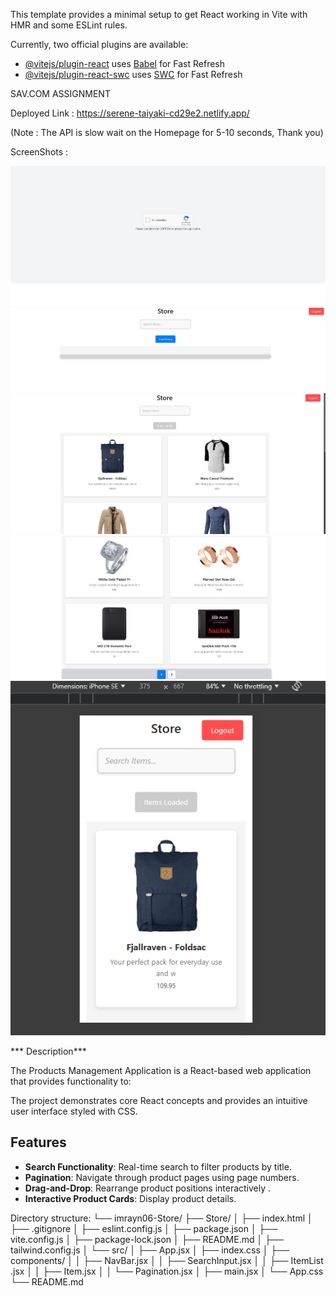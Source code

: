 This template provides a minimal setup to get React working in Vite with HMR and some ESLint rules.

Currently, two official plugins are available:

- [@vitejs/plugin-react](https://github.com/vitejs/vite-plugin-react/blob/main/packages/plugin-react/README.md) uses [Babel](https://babeljs.io/) for Fast Refresh
- [@vitejs/plugin-react-swc](https://github.com/vitejs/vite-plugin-react-swc) uses [SWC](https://swc.rs/) for Fast Refresh


SAV.COM ASSIGNMENT

Deployed Link :  https://serene-taiyaki-cd29e2.netlify.app/

(Note : The API is slow wait on the Homepage for 5-10 seconds, Thank you)

ScreenShots : 

![alt text](image-2.png)
![alt text](image-3.png)
![alt text](image.png)
![alt text](image-4.png)
![alt text](image-5.png)



*** Description***

The Products Management Application is a React-based web application that provides functionality to:

The project demonstrates core React concepts and provides an intuitive user interface styled with CSS.


## Features

- **Search Functionality**: Real-time search to filter products by title.
- **Pagination**: Navigate through product pages using page numbers.
- **Drag-and-Drop**: Rearrange product positions interactively .
- **Interactive Product Cards**: Display product details.

Directory structure:
└── imrayn06-Store/
    ├── Store/
    │   ├── index.html
    │   ├── .gitignore
    │   ├── eslint.config.js
    │   ├── package.json
    │   ├── vite.config.js
    │   ├── package-lock.json
    │   ├── README.md
    │   ├── tailwind.config.js
    │   └── src/
    │       ├── App.jsx
    │       ├── index.css
    │       ├── components/
    │       │   ├── NavBar.jsx
    │       │   ├── SearchInput.jsx
    │       │   ├── ItemList .jsx
    │       │   ├── Item.jsx
    │       │   └── Pagination.jsx
    │       ├── main.jsx
    │       └── App.css
    └── README.md

